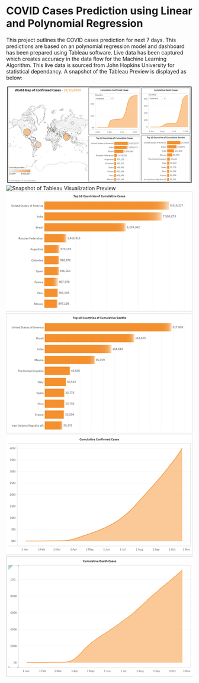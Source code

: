 # COVID Cases Prediction using Linear and Polynomial Regression 
This project outlines the COVID cases prediction for next 7 days. This predictions are based on an polynomial regression model and dashboard has been prepared using Tableau software. 
Live data has been captured which creates accuracy in the data flow for the Machine Learning Algorithm. This live data is sourced from John Hopkins University for statistical dependancy. 
A snapshot of the Tableau Preview is displayed as below: 

![Snapshot of Tableau Visualization Preview](/Images/Picture1.png)
![Snapshot of Tableau Visualization Preview](/Images/Picture2.png)
![Snapshot of Tableau Visualization Preview](/Images/Picture3.png)
![Snapshot of Tableau Visualization Preview](/Images/Picture4.png)
![Snapshot of Tableau Visualization Preview](/Images/Picture5.png)
![Snapshot of Tableau Visualization Preview](/Images/Picture6.png)
